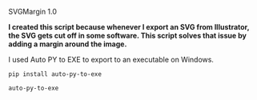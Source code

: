 SVGMargin 1.0

**I created this script because whenever I export an SVG from Illustrator, the SVG gets cut off in some software. This script solves that issue by adding a margin around the image.**

I used Auto PY to EXE to export to an executable on Windows.

```
pip install auto-py-to-exe
```

```
auto-py-to-exe
```

